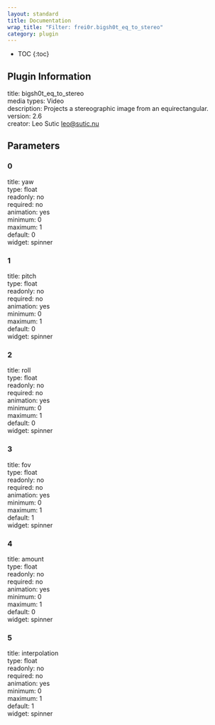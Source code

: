 ```yaml
---
layout: standard
title: Documentation
wrap_title: "Filter: frei0r.bigsh0t_eq_to_stereo"
category: plugin
---
```

* TOC
{:toc}

## Plugin Information

title: bigsh0t_eq_to_stereo  
media types:
Video  
description: Projects a stereographic image from an equirectangular.  
version: 2.6  
creator: Leo Sutic <leo@sutic.nu>  

## Parameters

### 0

title: yaw    
type: float  
readonly: no  
required: no  
animation: yes  
minimum: 0  
maximum: 1  
default: 0  
widget: spinner  

### 1

title: pitch    
type: float  
readonly: no  
required: no  
animation: yes  
minimum: 0  
maximum: 1  
default: 0  
widget: spinner  

### 2

title: roll    
type: float  
readonly: no  
required: no  
animation: yes  
minimum: 0  
maximum: 1  
default: 0  
widget: spinner  

### 3

title: fov    
type: float  
readonly: no  
required: no  
animation: yes  
minimum: 0  
maximum: 1  
default: 1  
widget: spinner  

### 4

title: amount    
type: float  
readonly: no  
required: no  
animation: yes  
minimum: 0  
maximum: 1  
default: 0  
widget: spinner  

### 5

title: interpolation    
type: float  
readonly: no  
required: no  
animation: yes  
minimum: 0  
maximum: 1  
default: 1  
widget: spinner  

